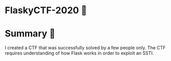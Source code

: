 # FlaskyCTF-2020 🦄

# **Summary** 👑
I created a CTF that was successfully solved by a few people only. 
The CTF requires understanding of how Flask works in order to exploit an SSTI.

